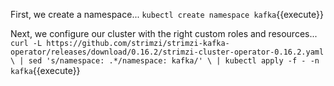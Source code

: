 First, we create a namespace...
`kubectl create namespace kafka`{{execute}}

Next, we configure our cluster with the right custom roles and resources...
`curl -L https://github.com/strimzi/strimzi-kafka-operator/releases/download/0.16.2/strimzi-cluster-operator-0.16.2.yaml \ | sed 's/namespace: .*/namespace: kafka/' \ | kubectl apply -f - -n kafka`{{execute}}